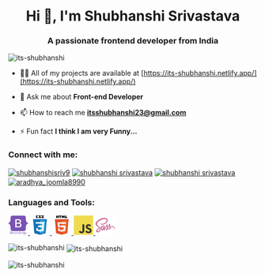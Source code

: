 <h1 align="center">Hi 👋, I'm Shubhanshi Srivastava</h1>
<h3 align="center">A passionate frontend developer from India</h3>

<p align="left"> <img src="https://komarev.com/ghpvc/?username=its-shubhanshi&label=Profile%20views&color=0e75b6&style=flat" alt="its-shubhanshi" /> </p>

- 👨‍💻 All of my projects are available at [https://its-shubhanshi.netlify.app/](https://its-shubhanshi.netlify.app/)

- 💬 Ask me about **Front-end Developer**

- 📫 How to reach me **itsshubhanshi23@gmail.com**

- ⚡ Fun fact **I think I am very Funny...**

<h3 align="left">Connect with me:</h3>
<p align="left">
<a href="https://twitter.com/shubhanshisriv9" target="blank"><img align="center" src="https://raw.githubusercontent.com/rahuldkjain/github-profile-readme-generator/master/src/images/icons/Social/twitter.svg" alt="shubhanshisriv9" height="30" width="40" /></a>
<a href="https://linkedin.com/in/shubhanshi srivastava" target="blank"><img align="center" src="https://raw.githubusercontent.com/rahuldkjain/github-profile-readme-generator/master/src/images/icons/Social/linked-in-alt.svg" alt="shubhanshi srivastava" height="30" width="40" /></a>
<a href="https://fb.com/shubhanshi srivastava" target="blank"><img align="center" src="https://raw.githubusercontent.com/rahuldkjain/github-profile-readme-generator/master/src/images/icons/Social/facebook.svg" alt="shubhanshi srivastava" height="30" width="40" /></a>
<a href="https://instagram.com/aradhya_joomla8990" target="blank"><img align="center" src="https://raw.githubusercontent.com/rahuldkjain/github-profile-readme-generator/master/src/images/icons/Social/instagram.svg" alt="aradhya_joomla8990" height="30" width="40" /></a>
</p>

<h3 align="left">Languages and Tools:</h3>
<p align="left"> <a href="https://getbootstrap.com" target="_blank" rel="noreferrer"> <img src="https://raw.githubusercontent.com/devicons/devicon/master/icons/bootstrap/bootstrap-plain-wordmark.svg" alt="bootstrap" width="40" height="40"/> </a> <a href="https://www.w3schools.com/css/" target="_blank" rel="noreferrer"> <img src="https://raw.githubusercontent.com/devicons/devicon/master/icons/css3/css3-original-wordmark.svg" alt="css3" width="40" height="40"/> </a> <a href="https://www.w3.org/html/" target="_blank" rel="noreferrer"> <img src="https://raw.githubusercontent.com/devicons/devicon/master/icons/html5/html5-original-wordmark.svg" alt="html5" width="40" height="40"/> </a> <a href="https://developer.mozilla.org/en-US/docs/Web/JavaScript" target="_blank" rel="noreferrer"> <img src="https://raw.githubusercontent.com/devicons/devicon/master/icons/javascript/javascript-original.svg" alt="javascript" width="40" height="40"/> </a> <a href="https://sass-lang.com" target="_blank" rel="noreferrer"> <img src="https://raw.githubusercontent.com/devicons/devicon/master/icons/sass/sass-original.svg" alt="sass" width="40" height="40"/> </a> </p>

<p><img align="left" src="https://github-readme-stats.vercel.app/api/top-langs?username=its-shubhanshi&show_icons=true&locale=en&layout=compact" alt="its-shubhanshi" /></p>

<p>&nbsp;<img align="center" src="https://github-readme-stats.vercel.app/api?username=its-shubhanshi&show_icons=true&locale=en" alt="its-shubhanshi" /></p>

<p><img align="center" src="https://github-readme-streak-stats.herokuapp.com/?user=its-shubhanshi&" alt="its-shubhanshi" /></p>
